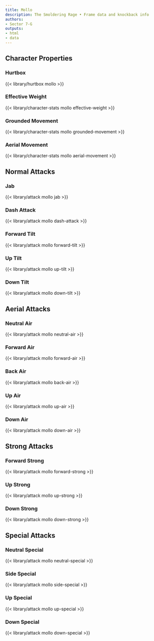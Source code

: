 ```yaml
---
title: Mollo
description: The Smoldering Rage • Frame data and knockback info
authors:
- Sector 7-G
outputs:
- html
- data
---
```


## Character Properties
### Hurtbox
{{< library/hurtbox mollo >}}
### Effective Weight
{{< library/character-stats mollo effective-weight >}}
### Grounded Movement
{{< library/character-stats mollo grounded-movement >}}
### Aerial Movement
{{< library/character-stats mollo aerial-movement >}}

## Normal Attacks
### Jab
{{< library/attack mollo jab >}}
### Dash Attack
{{< library/attack mollo dash-attack >}}
### Forward Tilt
{{< library/attack mollo forward-tilt >}}
### Up Tilt
{{< library/attack mollo up-tilt >}}
### Down Tilt
{{< library/attack mollo down-tilt >}}

## Aerial Attacks
### Neutral Air
{{< library/attack mollo neutral-air >}}
### Forward Air
{{< library/attack mollo forward-air >}}
### Back Air
{{< library/attack mollo back-air >}}
### Up Air
{{< library/attack mollo up-air >}}
### Down Air
{{< library/attack mollo down-air >}}

## Strong Attacks
### Forward Strong
{{< library/attack mollo forward-strong >}}
### Up Strong
{{< library/attack mollo up-strong >}}
### Down Strong
{{< library/attack mollo down-strong >}}

## Special Attacks
### Neutral Special
{{< library/attack mollo neutral-special >}}
### Side Special
{{< library/attack mollo side-special >}}
### Up Special
{{< library/attack mollo up-special >}}
### Down Special
{{< library/attack mollo down-special >}}
